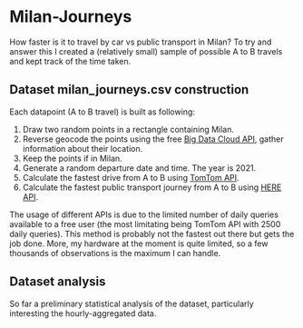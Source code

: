 # Milan-Journeys
How faster is it to travel by car vs public transport in Milan? To try and answer this I created a (relatively small) sample of possible A to B travels and kept track of the time taken.

## Dataset milan_journeys.csv construction

Each datapoint (A to B travel) is built as following:

1. Draw two random points in a rectangle containing Milan.
2. Reverse geocode the points using the free [Big Data Cloud API](https://www.bigdatacloud.com/), gather information about their location.
3. Keep the points if in Milan.
4. Generate a random departure date and time. The year is 2021.
5. Calculate the fastest drive from A to B using [TomTom API](https://developer.tomtom.com/).
6. Calculate the fastest public transport journey from A to B using [HERE API](https://developer.here.com/).

The usage of different APIs is due to the limited number of daily queries available to a free user (the most limitating being TomTom API with 2500 daily queries).
This method is probably not the fastest out there but gets the job done. More, my hardware at the moment is quite limited, so a few thousands of observations is the maximum I can handle.

## Dataset analysis

So far a preliminary statistical analysis of the dataset, particularly interesting the hourly-aggregated data.



